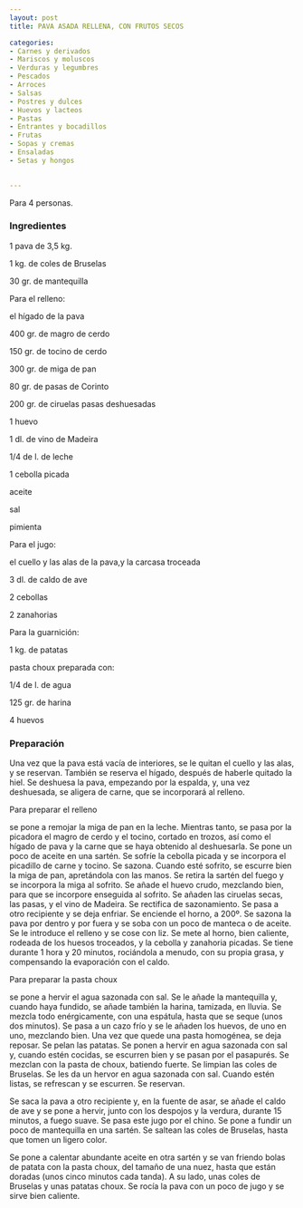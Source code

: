 ```yaml
---
layout: post
title: PAVA ASADA RELLENA, CON FRUTOS SECOS

categories:
- Carnes y derivados
- Mariscos y moluscos
- Verduras y legumbres
- Pescados
- Arroces
- Salsas
- Postres y dulces
- Huevos y lacteos
- Pastas
- Entrantes y bocadillos
- Frutas
- Sopas y cremas
- Ensaladas
- Setas y hongos
 

---
```


Para 4 personas.

<h3>Ingredientes</h3>

1 pava de 3,5 kg.

1 kg. de coles de Bruselas

30 gr. de mantequilla

Para el relleno:

el hígado de la pava

400 gr. de magro de cerdo

150 gr. de tocino de cerdo

300 gr. de miga de pan

80 gr. de pasas de Corinto

200 gr. de ciruelas pasas deshuesadas

1 huevo

1 dl. de vino de Madeira

1/4 de l. de leche

1 cebolla picada

aceite

sal

pimienta

Para el jugo:

el cuello y las alas de la pava,y la carcasa troceada

3 dl. de caldo de ave

2 cebollas

2 zanahorias

Para la guarnición:

1 kg. de patatas

pasta choux preparada con:

1/4 de l. de agua

125 gr. de harina

4 huevos

<h3>Preparación</h3>

Una vez que la pava está vacía de interiores, se le quitan el cuello y las alas, y se reservan. También se reserva el hígado, después de haberle quitado la hiel. Se deshuesa la pava, empezando por la espalda, y, una vez deshuesada, se aligera de carne, que se incorporará al relleno.

Para preparar el relleno

se pone a remojar la miga de pan en la leche. Mientras tanto, se pasa por la picadora el magro de cerdo y el tocino, cortado en trozos, así como el hígado de pava y la carne que se haya obtenido al deshuesarla. Se pone un poco de aceite en una sartén. Se sofríe la cebolla picada y se incorpora el picadillo de carne y tocino. Se sazona. Cuando esté sofrito, se escurre bien la miga de pan, apretándola con las manos. Se retira la sartén del fuego y se incorpora la miga al sofrito. Se añade el huevo crudo, mezclando bien, para que se incorpore enseguida al sofrito. Se añaden las ciruelas secas, las pasas, y el vino de Madeira. Se rectifica de sazonamiento. Se pasa a otro recipiente y se deja enfriar. Se enciende el horno, a 200&ordm;. Se sazona la pava por dentro y por fuera y se soba con un poco de manteca o de aceite. Se le introduce el relleno y se cose con liz. Se mete al horno, bien caliente, rodeada de los huesos troceados, y la cebolla y zanahoria picadas. Se tiene durante 1 hora y 20 minutos, rociándola a menudo, con su propia grasa, y compensando la evaporación con el caldo.

Para preparar la pasta choux

se pone a hervir el agua sazonada con sal. Se le añade la mantequilla y, cuando haya fundido, se añade también la harina, tamizada, en lluvia. Se mezcla todo enérgicamente, con una espátula, hasta que se seque (unos dos minutos). Se pasa a un cazo frío y se le añaden los huevos, de uno en uno, mezclando bien. Una vez que quede una pasta homogénea, se deja reposar. Se pelan las patatas. Se ponen a hervir en agua sazonada con sal y, cuando estén cocidas, se escurren bien y se pasan por el pasapurés. Se mezclan con la pasta de choux, batiendo fuerte. Se limpian las coles de Bruselas. Se les da un hervor en agua sazonada con sal. Cuando estén listas, se refrescan y se escurren. Se reservan.

Se saca la pava a otro recipiente y, en la fuente de asar, se añade el caldo de ave y se pone a hervir, junto con los despojos y la verdura, durante 15 minutos, a fuego suave. Se pasa este jugo por el chino. Se pone a fundir un poco de mantequilla en una sartén. Se saltean las coles de Bruselas, hasta que tomen un ligero color.

Se pone a calentar abundante aceite en otra sartén y se van friendo bolas de patata con la pasta choux, del tamaño de una nuez, hasta que están doradas (unos cinco minutos cada tanda). A su lado, unas coles de Bruselas y unas patatas choux. Se rocía la pava con un poco de jugo y se sirve bien caliente.

